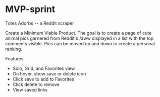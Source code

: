 # MVP-sprint
Totes Adorbs -- a Reddit scraper

Create a Minimum Viable Product. The goal is to create a page of cute animal pics garnered from Reddit's /aww displayed in a list with the top comments visible. Pics can be moved up and down to create a personal ranking.


Features:

- Solo, Grid, and Favorites view
- On hover, show save or delete icon
- Click save to add to Favorites
- Click delete to remove
- View saved links
